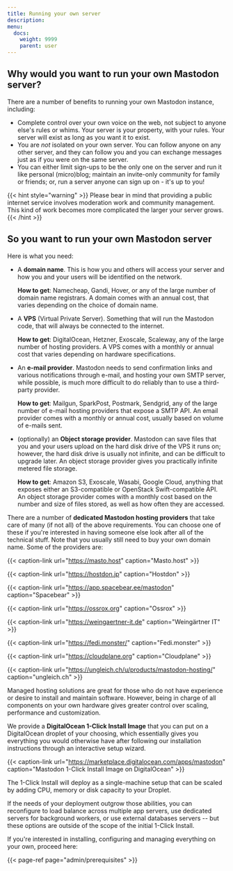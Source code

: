 ```yaml
---
title: Running your own server
description:
menu:
  docs:
    weight: 9999
    parent: user
---
```


## Why would you want to run your own Mastodon server?

There are a number of benefits to running your own Mastodon instance, including:

- Complete control over your own voice on the web, not subject to anyone else's rules or whims. Your server is your property, with your rules. Your server will exist as long as you want it to exist.
- You are *not* isolated on your own server. You can follow anyone on any other server, and they can follow you and you can exchange messages just as if you were on the same server.
- You can either limit sign-ups to be the only one on the server and run it like personal (micro)blog; maintain an invite-only community for family or friends; or, run a server anyone can sign up on - it's up to you!

{{< hint style="warning" >}}
Please bear in mind that providing a public internet service involves moderation work and community management. This kind of work becomes more complicated the larger your server grows.
{{< /hint >}}

## So you want to run your own Mastodon server

Here is what you need:

- A **domain name**. This is how you and others will access your server and how you and your users will be identified on the network.

  **How to get**: Namecheap, Gandi, Hover, or any of the large number of domain name registrars. A domain comes with an annual cost, that varies depending on the choice of domain name.
- A **VPS** (Virtual Private Server). Something that will run the Mastodon code, that will always be connected to the internet.

  **How to get**: DigitalOcean, Hetzner, Exoscale, Scaleway, any of the large number of hosting providers. A VPS comes with a monthly or annual cost that varies depending on hardware specifications.
- An **e-mail provider**. Mastodon needs to send confirmation links and various notifications through e-mail, and hosting your own SMTP server, while possible, is much more difficult to do reliably than to use a third-party provider.

  **How to get**: Mailgun, SparkPost, Postmark, Sendgrid, any of the large number of e-mail hosting providers that expose a SMTP API. An email provider comes with a monthly or annual cost, usually based on volume of e-mails sent.
- (optionally) an **Object storage provider**. Mastodon can save files that you and your users upload on the hard disk drive of the VPS it runs on; however, the hard disk drive is usually not infinite, and can be difficult to upgrade later. An object storage provider gives you practically infinite metered file storage.

  **How to get**: Amazon S3, Exoscale, Wasabi, Google Cloud, anything that exposes either an S3-compatible or OpenStack Swift-compatible API. An object storage provider comes with a monthly cost based on the number and size of files stored, as well as how often they are accessed.

There are a number of **dedicated Mastodon hosting providers** that take care of many (if not all) of the above requirements. You can choose one of these if you're interested in having someone else look after all of the technical stuff. Note that you usually still need to buy your own domain name. Some of the providers are:

{{< caption-link url="https://masto.host" caption="Masto.host" >}}

{{< caption-link url="https://hostdon.jp" caption="Hostdon" >}}

{{< caption-link url="https://app.spacebear.ee/mastodon" caption="Spacebear" >}}

{{< caption-link url="https://ossrox.org" caption="Ossrox" >}}

{{< caption-link url="https://weingaertner-it.de" caption="Weingärtner IT" >}}

{{< caption-link url="https://fedi.monster/" caption="Fedi.monster" >}}

{{< caption-link url="https://cloudplane.org" caption="Cloudplane" >}}

{{< caption-link url="https://ungleich.ch/u/products/mastodon-hosting/" caption="ungleich.ch" >}}

Managed hosting solutions are great for those who do not have experience or desire to install and maintain software. However, being in charge of all components on your own hardware gives greater control over scaling, performance and customization.

We provide a **DigitalOcean 1-Click Install Image** that you can put on a DigitalOcean droplet of your choosing, which essentially gives you everything you would otherwise have after following our installation instructions through an interactive setup wizard.

{{< caption-link url="https://marketplace.digitalocean.com/apps/mastodon" caption="Mastodon 1-Click Install Image on DigitalOcean" >}}

The 1-Click Install will deploy as a single-machine setup that can be scaled by adding CPU, memory or disk capacity to your Droplet.

If the needs of your deployment outgrow those abilities, you can reconfigure to load balance across multiple app servers, use dedicated servers for background workers, or use external databases servers -- but these options are outside of the scope of the initial 1-Click Install.

If you're interested in installing, configuring and managing everything on your own, proceed here:

{{< page-ref page="admin/prerequisites" >}}
